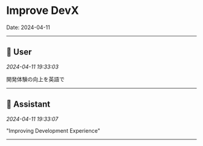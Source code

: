 # Improve DevX

Date: 2024-04-11

---

## 👤 User
*2024-04-11 19:33:03*

開発体験の向上を英語で

---

## 🤖 Assistant
*2024-04-11 19:33:07*

"Improving Development Experience"

---
